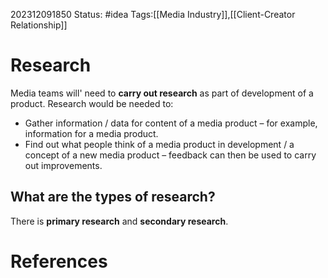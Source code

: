 202312091850
Status: #idea
Tags:[[Media Industry]],[[Client-Creator Relationship]]

# Research

Media teams will' need to **carry out research** as part of development of a product. Research would be needed to:

- Gather information / data for content of a media product – for example, information for a media product.
- Find out what people think of a media product in development / a concept of a new media product – feedback can then be used to carry out improvements.

## What are the types of research?

There is **primary research** and **secondary research**.

# **References**
